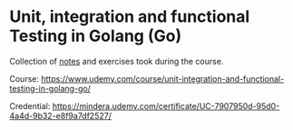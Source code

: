 # Unit, integration and functional Testing in Golang (Go)

Collection of [notes](NOTES.md) and exercises took during the course.

Course: <https://www.udemy.com/course/unit-integration-and-functional-testing-in-golang-go/>

Credential: https://mindera.udemy.com/certificate/UC-7907950d-95d0-4a4d-9b32-e8f9a7df2527/
